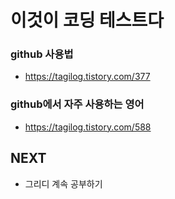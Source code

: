 # 이것이 코딩 테스트다

### github 사용법
  - https://tagilog.tistory.com/377
### github에서 자주 사용하는 영어
  - https://tagilog.tistory.com/588


## NEXT
- 그리디 계속 공부하기
